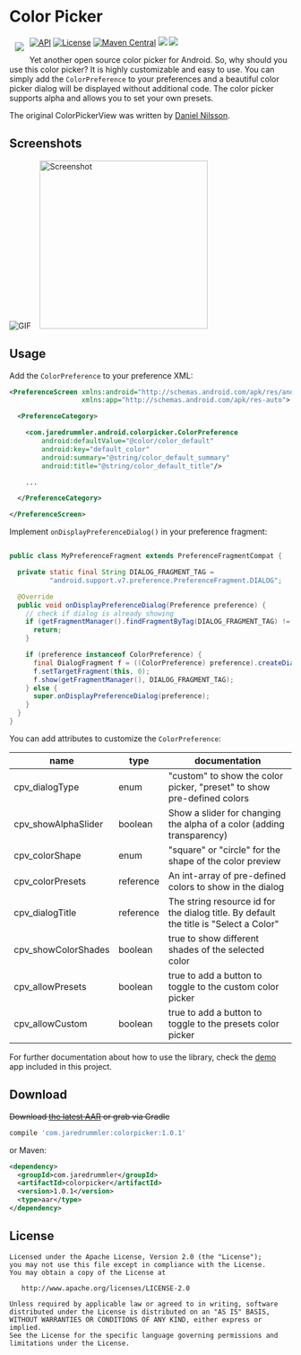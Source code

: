 # Color Picker

<img src="https://github.com/jaredrummler/ColorPicker/blob/master/demo/src/main/res/mipmap-xxxhdpi/ic_launcher.png?raw=true" align="left" hspace="10" vspace="10"></a>

<a target="_blank" href="https://developer.android.com/reference/android/os/Build.VERSION_CODES.html#ICE_CREAM_SANDWICH"><img src="https://img.shields.io/badge/API-14%2B-blue.svg?style=flat" alt="API" /></a>
<a target="_blank" href="LICENSE"><img src="http://img.shields.io/:license-apache-blue.svg" alt="License" /></a>
<a target="_blank" href="https://maven-badges.herokuapp.com/maven-central/com.jaredrummler/colorpicker"><img src="https://maven-badges.herokuapp.com/maven-central/com.jaredrummler/colorpicker/badge.svg" alt="Maven Central" /></a>
<a target="_blank" href="http://www.methodscount.com/?lib=com.jaredrummler%3Acolorpicker%3A1.0.1"><img src="https://img.shields.io/badge/methods-409-e91e63.svg" /></a>
<a target="_blank" href="https://twitter.com/jaredrummler"><img src="https://img.shields.io/twitter/follow/jaredrummler.svg?style=social" /></a>

Yet another open source color picker for Android. So, why should you use this color picker? It is highly customizable and easy to use. You can simply add the `ColorPreference` to your preferences and a beautiful color picker dialog will be displayed without additional code. The color picker supports alpha and allows you to set your own presets.

The original ColorPickerView was written by [Daniel Nilsson](https://github.com/danielnilsson9/color-picker-view).

## Screenshots
![GIF](art/demo.gif)
&nbsp;&nbsp;
<img src="art/screenshot3.png" width="300" alt="Screenshot">

## Usage

Add the `ColorPreference` to your preference XML:

```xml
<PreferenceScreen xmlns:android="http://schemas.android.com/apk/res/android"
                  xmlns:app="http://schemas.android.com/apk/res-auto">

  <PreferenceCategory>

    <com.jaredrummler.android.colorpicker.ColorPreference
        android:defaultValue="@color/color_default"
        android:key="default_color"
        android:summary="@string/color_default_summary"
        android:title="@string/color_default_title"/>

    ...

  </PreferenceCategory>

</PreferenceScreen>
```

Implement `onDisplayPreferenceDialog()` in your preference fragment:

```java

public class MyPreferenceFragment extends PreferenceFragmentCompat {

  private static final String DIALOG_FRAGMENT_TAG =
          "android.support.v7.preference.PreferenceFragment.DIALOG";

  @Override
  public void onDisplayPreferenceDialog(Preference preference) {
    // check if dialog is already showing
    if (getFragmentManager().findFragmentByTag(DIALOG_FRAGMENT_TAG) != null) {
      return;
    }

    if (preference instanceof ColorPreference) {
      final DialogFragment f = ((ColorPreference) preference).createDialog();
      f.setTargetFragment(this, 0);
      f.show(getFragmentManager(), DIALOG_FRAGMENT_TAG);
    } else {
      super.onDisplayPreferenceDialog(preference);
    }
  }
}

```

You can add attributes to customize the `ColorPreference`:

| name                | type      | documentation                                                                         |
|---------------------|-----------|---------------------------------------------------------------------------------------|
| cpv_dialogType      | enum      | "custom" to show the color picker, "preset" to show pre-defined colors                |
| cpv_showAlphaSlider | boolean   | Show a slider for changing the alpha of a color (adding transparency)                 |
| cpv_colorShape      | enum      | "square" or "circle" for the shape of the color preview                               |
| cpv_colorPresets    | reference | An int-array of pre-defined colors to show in the dialog                              |
| cpv_dialogTitle     | reference | The string resource id for the dialog title. By default the title is "Select a Color" |
| cpv_showColorShades | boolean   | true to show different shades of the selected color                                   |
| cpv_allowPresets    | boolean   | true to add a button to toggle to the custom color picker                             |
| cpv_allowCustom     | boolean   | true to add a button to toggle to the presets color picker                            |


For further documentation about how to use the library, check the [demo](demo) app included in this project.

## Download

~~Download [the latest AAR](https://repo1.maven.org/maven2/com/jaredrummler/colorpicker/1.0.1/colorpicker-1.0.1.aar) or grab via Gradle~~

```groovy
compile 'com.jaredrummler:colorpicker:1.0.1'
```
or Maven:
```xml
<dependency>
  <groupId>com.jaredrummler</groupId>
  <artifactId>colorpicker</artifactId>
  <version>1.0.1</version>
  <type>aar</type>
</dependency>
```

## License

    Licensed under the Apache License, Version 2.0 (the "License");
    you may not use this file except in compliance with the License.
    You may obtain a copy of the License at

       http://www.apache.org/licenses/LICENSE-2.0

    Unless required by applicable law or agreed to in writing, software
    distributed under the License is distributed on an "AS IS" BASIS,
    WITHOUT WARRANTIES OR CONDITIONS OF ANY KIND, either express or implied.
    See the License for the specific language governing permissions and
    limitations under the License.

